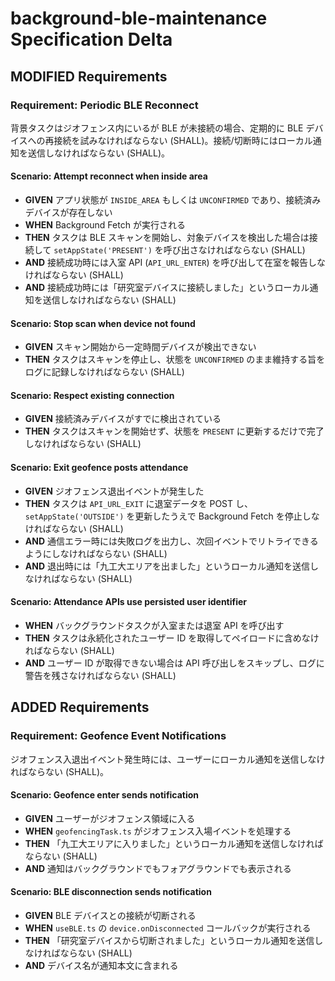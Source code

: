 # background-ble-maintenance Specification Delta

## MODIFIED Requirements

### Requirement: Periodic BLE Reconnect

背景タスクはジオフェンス内にいるが BLE が未接続の場合、定期的に BLE デバイスへの再接続を試みなければならない (SHALL)。接続/切断時にはローカル通知を送信しなければならない (SHALL)。

#### Scenario: Attempt reconnect when inside area

- **GIVEN** アプリ状態が `INSIDE_AREA` もしくは `UNCONFIRMED` であり、接続済みデバイスが存在しない
- **WHEN** Background Fetch が実行される
- **THEN** タスクは BLE スキャンを開始し、対象デバイスを検出した場合は接続して `setAppState('PRESENT')` を呼び出さなければならない (SHALL)
- **AND** 接続成功時には入室 API (`API_URL_ENTER`) を呼び出して在室を報告しなければならない (SHALL)
- **AND** 接続成功時には「研究室デバイスに接続しました」というローカル通知を送信しなければならない (SHALL)

#### Scenario: Stop scan when device not found

- **GIVEN** スキャン開始から一定時間デバイスが検出できない
- **THEN** タスクはスキャンを停止し、状態を `UNCONFIRMED` のまま維持する旨をログに記録しなければならない (SHALL)

#### Scenario: Respect existing connection

- **GIVEN** 接続済みデバイスがすでに検出されている
- **THEN** タスクはスキャンを開始せず、状態を `PRESENT` に更新するだけで完了しなければならない (SHALL)

#### Scenario: Exit geofence posts attendance

- **GIVEN** ジオフェンス退出イベントが発生した
- **THEN** タスクは `API_URL_EXIT` に退室データを POST し、`setAppState('OUTSIDE')` を更新したうえで Background Fetch を停止しなければならない (SHALL)
- **AND** 通信エラー時には失敗ログを出力し、次回イベントでリトライできるようにしなければならない (SHALL)
- **AND** 退出時には「九工大エリアを出ました」というローカル通知を送信しなければならない (SHALL)

#### Scenario: Attendance APIs use persisted user identifier

- **WHEN** バックグラウンドタスクが入室または退室 API を呼び出す
- **THEN** タスクは永続化されたユーザー ID を取得してペイロードに含めなければならない (SHALL)
- **AND** ユーザー ID が取得できない場合は API 呼び出しをスキップし、ログに警告を残さなければならない (SHALL)

## ADDED Requirements

### Requirement: Geofence Event Notifications

ジオフェンス入退出イベント発生時には、ユーザーにローカル通知を送信しなければならない (SHALL)。

#### Scenario: Geofence enter sends notification

- **GIVEN** ユーザーがジオフェンス領域に入る
- **WHEN** `geofencingTask.ts` がジオフェンス入場イベントを処理する
- **THEN** 「九工大エリアに入りました」というローカル通知を送信しなければならない (SHALL)
- **AND** 通知はバックグラウンドでもフォアグラウンドでも表示される

#### Scenario: BLE disconnection sends notification

- **GIVEN** BLE デバイスとの接続が切断される
- **WHEN** `useBLE.ts` の `device.onDisconnected` コールバックが実行される
- **THEN** 「研究室デバイスから切断されました」というローカル通知を送信しなければならない (SHALL)
- **AND** デバイス名が通知本文に含まれる
